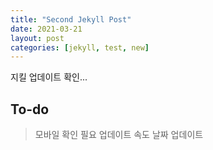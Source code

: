 ```yaml
---
title: "Second Jekyll Post"
date: 2021-03-21
layout: post
categories: [jekyll, test, new]
---
```



지킬 업데이트 확인...

## To-do


>모바일 확인 필요
>업데이트 속도
>날짜 업데이트
